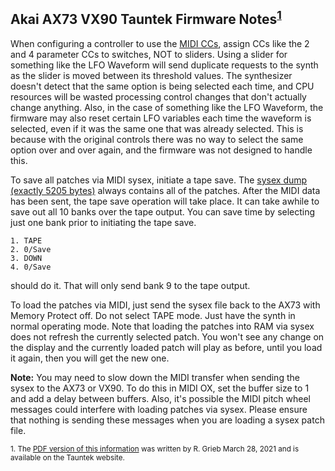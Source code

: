 ## Akai AX73 VX90 Tauntek Firmware Notes<sup>[1](#tauntek)</sup>

When configuring a controller to use the [MIDI CCs](../manual/AX73_VX90_MIDI_CC.md), assign CCs like the 2 and 4 parameter CCs to switches, NOT to sliders. Using a slider for something like the LFO Waveform will send duplicate requests to the synth as the slider is moved between its threshold values. The synthesizer doesn't detect that the same option is being selected each time, and CPU resources will be wasted processing control changes that don't actually change anything. Also, in the case of something like the LFO Waveform, the firmware may also reset certain LFO variables each time the waveform is selected, even if it was the same one that was already selected. This is because with the original controls there was no way to select the same option over and over again, and the firmware was not designed to handle this.

To save all patches via MIDI sysex, initiate a tape save. The [sysex dump (exactly 5205 bytes)](../manual/AX73_VX90_sysex_format.md) always contains all of the patches. After the MIDI data has been sent, the tape save operation will take place. It can take awhile to save out all 10 banks over the tape output. You can save time by selecting just one bank prior to initiating the tape save.

```
1. TAPE
2. 0/Save
3. DOWN
4. 0/Save
```

should do it. That will only send bank 9 to the tape output.

To load the patches via MIDI, just send the sysex file back to the AX73 with Memory Protect off. Do not select TAPE mode. Just have the synth in normal operating mode. Note that loading the patches into RAM via sysex does not refresh the currently selected patch. You won't see any change on the display and the currently loaded patch will play as before, until you load it again, then you will get the new one.

**Note:** You may need to slow down the MIDI transfer when sending the sysex to the AX73 or VX90. To do this in MIDI OX, set the buffer size to 1 and add a delay between buffers. Also, it's possible the MIDI pitch wheel messages could interfere with loading patches via sysex. Please ensure that nothing is sending these messages when you are loading a sysex patch file.

<sub><a name="tauntek">1.</a> The [PDF version of this information](http://www.tauntek.com/ax73ccmap.pdf) was written by R. Grieb March 28, 2021 and is available on the Tauntek website.</sub>
